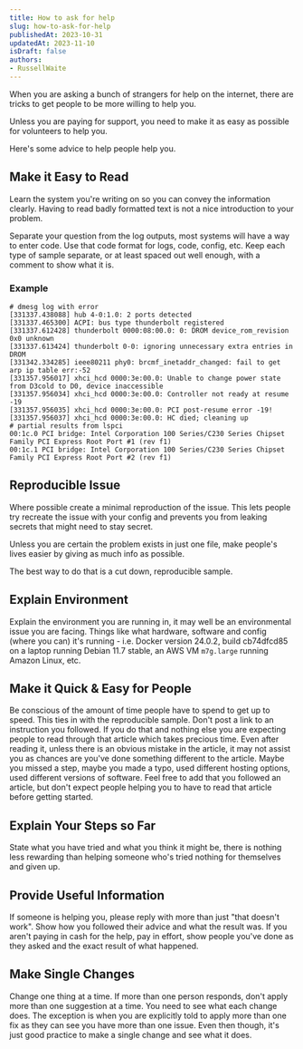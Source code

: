 ```yaml
---
title: How to ask for help
slug: how-to-ask-for-help
publishedAt: 2023-10-31
updatedAt: 2023-11-10
isDraft: false
authors:
- RussellWaite
---
```


When you are asking a bunch of strangers for help on the internet, there are tricks to get people to be more willing to help you.

Unless you are paying for support, you need to make it as easy as possible for volunteers to help you.

Here's some advice to help people help you.

## Make it Easy to Read

Learn the system you're writing on so you can convey the information clearly. Having to read badly formatted text is not a nice introduction to your problem.

Separate your question from the log outputs, most systems will have a way to enter code. Use that code format for logs, code, config, etc. Keep each type of sample separate, or at least spaced out well enough, with a comment to show what it is.

### Example

```plaintext
# dmesg log with error
[331337.438088] hub 4-0:1.0: 2 ports detected
[331337.465300] ACPI: bus type thunderbolt registered
[331337.612428] thunderbolt 0000:08:00.0: 0: DROM device_rom_revision 0x0 unknown
[331337.613424] thunderbolt 0-0: ignoring unnecessary extra entries in DROM
[331342.334285] ieee80211 phy0: brcmf_inetaddr_changed: fail to get arp ip table err:-52
[331357.956017] xhci_hcd 0000:3e:00.0: Unable to change power state from D3cold to D0, device inaccessible
[331357.956034] xhci_hcd 0000:3e:00.0: Controller not ready at resume -19
[331357.956035] xhci_hcd 0000:3e:00.0: PCI post-resume error -19!
[331357.956037] xhci_hcd 0000:3e:00.0: HC died; cleaning up
# partial results from lspci
00:1c.0 PCI bridge: Intel Corporation 100 Series/C230 Series Chipset Family PCI Express Root Port #1 (rev f1)
00:1c.1 PCI bridge: Intel Corporation 100 Series/C230 Series Chipset Family PCI Express Root Port #2 (rev f1)
```

## Reproducible Issue

Where possible create a minimal reproduction of the issue. This lets people try recreate the issue with your config and prevents you from leaking secrets that might need to stay secret.

Unless you are certain the problem exists in just one file, make people's lives easier by giving as much info as possible.

The best way to do that is a cut down, reproducible sample.

## Explain Environment

Explain the environment you are running in, it may well be an environmental issue you are facing. Things like what hardware, software and config (where you can) it's running - i.e. Docker version 24.0.2, build cb74dfcd85 on a laptop running Debian 11.7 stable, an AWS VM `m7g.large` running Amazon Linux, etc.

## Make it Quick & Easy for People

Be conscious of the amount of time people have to spend to get up to speed. This ties in with the reproducible sample. Don't post a link to an instruction you followed. If you do that and nothing else you are expecting people to read through that article which takes precious time. Even after reading it, unless there is an obvious mistake in the article, it may not assist you as chances are you've done something different to the article. Maybe you missed a step, maybe you made a typo, used different hosting options, used different versions of software. Feel free to add that you followed an article, but don't expect people helping you to have to read that article before getting started.

## Explain Your Steps so Far

State what you have tried and what you think it might be, there is nothing less rewarding than helping someone who's tried nothing for themselves and given up.

## Provide Useful Information

If someone is helping you, please reply with more than just "that doesn't work". Show how you followed their advice and what the result was. If you aren't paying in cash for the help, pay in effort, show people you've done as they asked and the exact result of what happened.


## Make Single Changes

Change one thing at a time. If more than one person responds, don't apply more than one suggestion at a time. You need to see what each change does. The exception is when you are explicitly told to apply more than one fix as they can see you have more than one issue. Even then though, it's just good practice to make a single change and see what it does.
